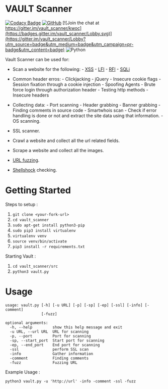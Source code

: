 # VAULT Scanner

[![Codacy Badge](https://api.codacy.com/project/badge/Grade/740204dd950c4e49841c94f2c32af78a)](https://app.codacy.com/app/abhisharma404/vault_scanner?utm_source=github.com&utm_medium=referral&utm_content=abhisharma404/vault_scanner&utm_campaign=Badge_Grade_Dashboard)
[![GitHub](https://img.shields.io/github/license/mashape/apistatus.svg)](https://github.com/abhisharma404/vault_scanner) [![Join the chat at https://gitter.im/vault_scanner/kwoc](https://badges.gitter.im/vault_scanner/Lobby.svg)](https://gitter.im/vault_scanner/Lobby?utm_source=badge&utm_medium=badge&utm_campaign=pr-badge&utm_content=badge) ![Python](https://img.shields.io/badge/python-%3E%3D3-brightgreen.svg)

Vault Scanner can be used for:

* Scan a website for the following:
      - [XSS](https://www.owasp.org/index.php/Cross-site_Scripting_(XSS))
      - [LFI](https://en.wikipedia.org/wiki/File_inclusion_vulnerability#Local_File_Inclusion)
      - [RFI](https://en.wikipedia.org/wiki/File_inclusion_vulnerability#Remote_File_Inclusion)
      - [SQLi](https://en.wikipedia.org/wiki/SQL_injection)

* Common header erros:
      - Clickjacking
      - jQuery
      - Insecure cookie flags
      - Session fixation through a cookie injection
      - Spoofing Agents
      - Brute force login through authorization header
      - Testing http methods
      - Insecure headers

* Collecting data:
      - Port scanning
      - Header grabbing
      - Banner grabbing
      - Finding comments in source code
      - Smartwhois scan
      - Check if error handling is done or not and extract the site data using that information.
      - OS scanning.

* SSL scanner.

* Crawl a website and collect all the url related fields.

* Scrape a website and collect all the images.

* [URL fuzzing](https://en.wikipedia.org/wiki/Fuzzing).

* [Shellshock](https://en.wikipedia.org/wiki/Shellshock_(software_bug)) checking.

# Getting Started

Steps to setup :

1. `git clone <your-fork-url>`
2. `cd vault_scanner`
3. `sudo apt-get install python3-pip`
4. `sudo pip3 install virtualenv`
5. `virtualenv venv`
6. `source venv/bin/activate`
7. `pip3 install -r requirements.txt`

Starting Vault :

1. `cd vault_scanner/src`
2. `python3 vault.py`

# Usage

```
usage: vault.py [-h] [-u URL] [-p] [-sp] [-ep] [-ssl] [-info] [-comment]
                [-fuzz]

optional arguments:
  -h, --help         show this help message and exit
  -u URL, --url URL  URL for scanning
  -p, --port         Port for scanning
  -sp, --start_port  Start port for scanning
  -ep, --end_port    End port for scanning
  -ssl               perform SSL scan
  -info              Gather information
  -comment           Finding comments
  -fuzz              Fuzzing URL
```

Example Usage :

`python3 vault.py -u 'http://url' -info -comment -ssl -fuzz`
